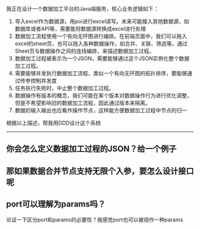 我正在设计一个数据加工平台的Java端服务，核心业务逻辑如下：
1. 导入excel作为数据源，用poi进行excel读写。未来可能接入其他数据源，如数据库或者API等，需要能将数据源转换成excel进行处理
2. 数据加工流程使用一个有向无环图进行编排。在前端页面中，我们可以拖入excel的sheet页，也可以拖入各种数据操作，如合并、关联、筛选等。通过Sheet页与数据操作之间的连线编排，来描述数据加工过程。
3. 数据加工过程被表示为一个JSON，需要能够通过这个JSON实例化整个数据加工过程。
3. 需要能够并发执行数据加工流程，类似一个有向无环图的拓扑排序，要能够通过传参控制并发度
4. 任务执行失败时，中止整个数据加工过程。
5. 数据操作有版本的概念，我们可能在某个版本对数据操作行为进行优化调整，但是不希望影响旧的数据加工流程，因此通过版本来隔离。
6. 数据的输入输出也应看作操作节点，这样能方便数据加工过程中节点的归一

根据以上描述，帮我用DDD设计这个系统

---
你会怎么定义数据加工过程的JSON？给一个例子
---
那如果数据合并节点支持无限个入参，要怎么设计接口呢
---
port可以理解为params吗？
---
论证一下区分port和params的必要性？我感觉port也可以被视作一种params